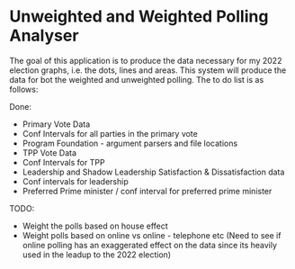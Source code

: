 # Unweighted and Weighted Polling Analyser



The goal of this application is to produce the data necessary for my 2022 election graphs, i.e. the dots, lines and areas. This system will produce the data for bot the weighted and unweighted polling. The to do list is as follows:

Done: 

- Primary Vote Data
- Conf Intervals for all parties in the primary vote
- Program Foundation - argument parsers and file locations
- TPP Vote Data
- Conf Intervals for TPP
- Leadership and Shadow Leadership Satisfaction & Dissatisfaction data 
- Conf intervals for leadership
- Preferred Prime minister / conf interval for preferred prime minister

TODO:

- Weight the polls based on house effect
- Weight polls based on online vs online - telephone etc (Need to see if online polling has an exaggerated effect on the data since its heavily used in the leadup to the 2022 election)

